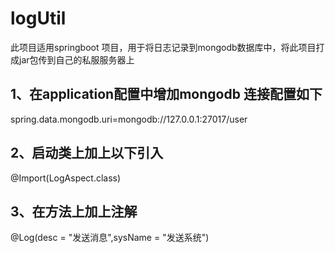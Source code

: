 # logUtil
此项目适用springboot 项目，用于将日志记录到mongodb数据库中，将此项目打成jar包传到自己的私服服务器上  
## 1、在application配置中增加mongodb 连接配置如下    
 spring.data.mongodb.uri=mongodb://127.0.0.1:27017/user  
## 2、启动类上加上以下引入  
 @Import(LogAspect.class)  
## 3、在方法上加上注解  
  @Log(desc = "发送消息",sysName = "发送系统")  
